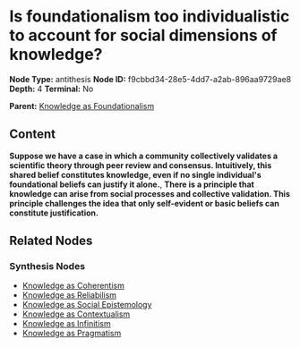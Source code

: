 # Is foundationalism too individualistic to account for social dimensions of knowledge?

**Node Type:** antithesis
**Node ID:** f9cbbd34-28e5-4dd7-a2ab-896aa9729ae8
**Depth:** 4
**Terminal:** No

**Parent:** [Knowledge as Foundationalism](knowledge-as-foundationalism-synthesis-7bf1dc31-e320-4e48-8e4a-f96b840f07ba.md)

## Content

**Suppose we have a case in which a community collectively validates a scientific theory through peer review and consensus. Intuitively, this shared belief constitutes knowledge, even if no single individual's foundational beliefs can justify it alone.**, **There is a principle that knowledge can arise from social processes and collective validation. This principle challenges the idea that only self-evident or basic beliefs can constitute justification.**

## Related Nodes

### Synthesis Nodes

- [Knowledge as Coherentism](knowledge-as-coherentism-synthesis-1bd79999-b3b6-440c-9817-02335c9c559a.md)
- [Knowledge as Reliabilism](knowledge-as-reliabilism-synthesis-c2ec0a7c-a409-4444-854d-8cfd7655b029.md)
- [Knowledge as Social Epistemology](knowledge-as-social-epistemology-synthesis-12a20042-fad0-463a-a7eb-b3a4263caa0e.md)
- [Knowledge as Contextualism](knowledge-as-contextualism-synthesis-c8f74c05-3c69-4438-ab80-5a19c1fa1e94.md)
- [Knowledge as Infinitism](knowledge-as-infinitism-synthesis-4ff37787-8ec0-47da-b1c9-1ac92d3a78a1.md)
- [Knowledge as Pragmatism](knowledge-as-pragmatism-synthesis-78857850-f8be-43c4-8954-37cefc373519.md)
